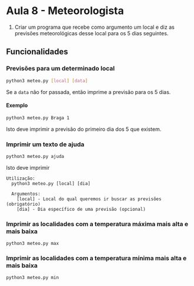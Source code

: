 # Aula 8 - Meteorologista

1. Criar um programa que recebe como argumento um local e diz as previsões meteorológicas desse local para os 5 dias seguintes.



## Funcionalidades

### Previsões para um determinado local
```bash
python3 meteo.py [local] [data]
```

Se a `data` não for passada, então imprime a previsão para os 5 dias.


#### Exemplo
```bash
python3 meteo.py Braga 1
````
Isto deve imprimir a previsão do primeiro dia dos 5 que existem.


### Imprimir um texto de ajuda
```bash
python3 meteo.py ajuda
```
Isto deve imprimir
```
Utilização:
  python3 meteo.py [local] [dia]
  
  Argumentos:
    [local] - Local do qual queremos ir buscar as previsões (obrigatório)
    [dia] - Dia específico de uma previsão (opcional)
```

### Imprimir as localidades com a temperatura máxima mais alta e mais baixa
```
python3 meteo.py max
```

### Imprimir as localidades com a temperatura mínima mais alta e mais baixa
```
python3 meteo.py min
```
